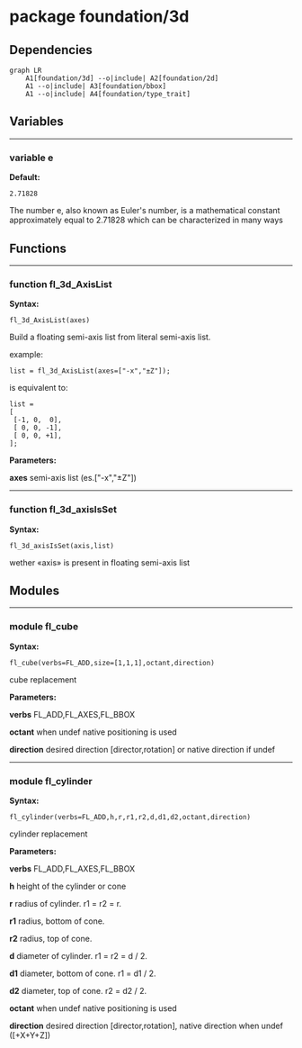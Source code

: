 # package foundation/3d

## Dependencies

```mermaid
graph LR
    A1[foundation/3d] --o|include| A2[foundation/2d]
    A1 --o|include| A3[foundation/bbox]
    A1 --o|include| A4[foundation/type_trait]
```
## Variables

---

### variable e

__Default:__

    2.71828

The number e, also known as Euler's number, is a mathematical constant approximately equal to 2.71828 which can be characterized in many ways

## Functions

---

### function fl_3d_AxisList

__Syntax:__

```text
fl_3d_AxisList(axes)
```

Build a floating semi-axis list from literal semi-axis list.

example:

    list = fl_3d_AxisList(axes=["-x","±Z"]);

is equivalent to:

    list =
    [
     [-1, 0,  0],
     [ 0, 0, -1],
     [ 0, 0, +1],
    ];


__Parameters:__

__axes__
semi-axis list (es.["-x","±Z"])

---

### function fl_3d_axisIsSet

__Syntax:__

```text
fl_3d_axisIsSet(axis,list)
```

wether «axis» is present in floating semi-axis list

## Modules

---

### module fl_cube

__Syntax:__

    fl_cube(verbs=FL_ADD,size=[1,1,1],octant,direction)

cube replacement


__Parameters:__

__verbs__
FL_ADD,FL_AXES,FL_BBOX

__octant__
when undef native positioning is used

__direction__
desired direction [director,rotation] or native direction if undef

---

### module fl_cylinder

__Syntax:__

    fl_cylinder(verbs=FL_ADD,h,r,r1,r2,d,d1,d2,octant,direction)

cylinder replacement


__Parameters:__

__verbs__
FL_ADD,FL_AXES,FL_BBOX

__h__
height of the cylinder or cone

__r__
radius of cylinder. r1 = r2 = r.

__r1__
radius, bottom of cone.

__r2__
radius, top of cone.

__d__
diameter of cylinder. r1 = r2 = d / 2.

__d1__
diameter, bottom of cone. r1 = d1 / 2.

__d2__
diameter, top of cone. r2 = d2 / 2.

__octant__
when undef native positioning is used

__direction__
desired direction [director,rotation], native direction when undef ([+X+Y+Z])




